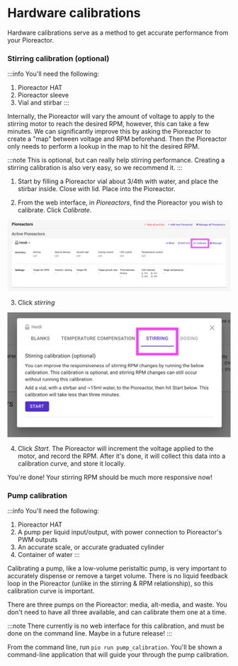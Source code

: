 # Hardware calibrations

Hardware calibrations serve as a method to get accurate performance from your Pioreactor.


### Stirring calibration (optional)

:::info
You'll need the following:
1. Pioreactor HAT
2. Pioreactor sleeve
3. Vial and stirbar
:::

Internally, the Pioreactor will vary the amount of voltage to apply to the stirring motor to reach the desired RPM, however, this can take a few minutes. We can significantly improve this by asking the Pioreactor to create a "map" between voltage and RPM beforehand. Then the Pioreactor only needs to perform a lookup in the map to hit the desired RPM.

:::note
This is optional, but can really help stirring performance. Creating a stirring calibration is also very easy, so we recommend it.
:::

1. Start by filling a Pioreactor vial about 3/4th with water, and place the stirbar inside. Close with lid. Place into the Pioreactor.

2. From the web interface, in _Pioreactors_, find the Pioreactor you wish to calibrate. Click _Calibrate_.

![calibrate in interface](/img/user-guide/calibrate.png)

3. Click _stirring_

![calibrate in interface](/img/user-guide/calibrate_stirring.png)

4. Click _Start_. The Pioreactor will increment the voltage applied to the motor, and record the RPM. After it's done, it will collect this data into a calibration curve, and store it locally.

You're done! Your stirring RPM should be much more responsive now!


### Pump calibration

:::info
You'll need the following:
1. Pioreactor HAT
2. A pump per liquid input/output, with power connection to Pioreactor's PWM outputs
3. An accurate scale, or accurate graduated cylinder
4. Container of water
:::

Calibrating a pump, like a low-volume peristaltic pump, is very important to accurately dispense or remove a target volume. There is no liquid feedback loop in the Pioreactor (unlike in the stirring & RPM relationship), so this calibration curve is important.

There are three pumps on the Pioreactor: media, alt-media, and waste. You don't need to have all three available, and can calibrate them one at a time.


:::note
There currently is no web interface for this calibration, and must be done on the command line. Maybe in a future release!
:::


From the command line, run `pio run pump_calibration`. You'll be shown a command-line application that will guide your through the pump calibration.
